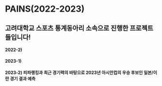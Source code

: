 # PAINS(2022-2023)
고려대학교 스포츠 통계동아리 소속으로 진행한 프로젝트들입니다!
----


#### 2022-2)


#### 2023-1)


#### 2023-2) 피파랭킹과 최근 경기력의 바탕으로 2023년 아시안컵의 우승 후보인 일본/이란 경기 결과 예측

